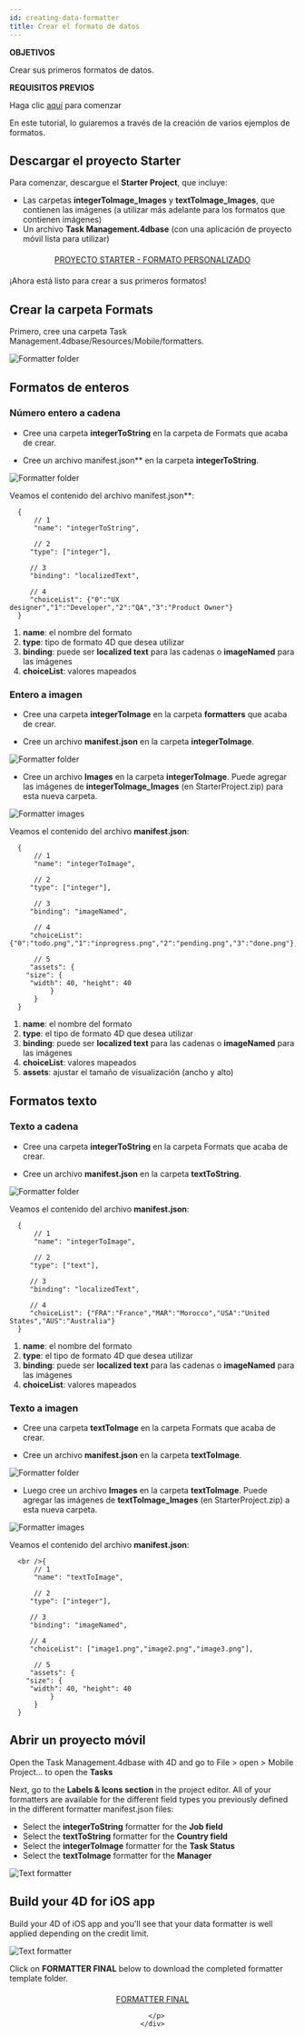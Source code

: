 ```yaml
---
id: creating-data-formatter
title: Crear el formato de datos
---
```


<div class = "objectives"> 

**OBJETIVOS**

Crear sus primeros formatos de datos.</div> <div class = "prerequisites"> 

**REQUISITOS PREVIOS**

Haga clic [aquí](prerequisites.html) para comenzar</div> 

En este tutorial, lo guiaremos a través de la creación de varios ejemplos de formatos.

## Descargar el proyecto Starter

Para comenzar, descargue el **Starter Project**, que incluye:

* Las carpetas **integerToImage_Images** y **textToImage_Images**, que contienen las imágenes (a utilizar más adelante para los formatos que contienen imágenes)
* Un archivo **Task Management.4dbase** (con una aplicación de proyecto móvil lista para utilizar)

<div style="text-align: center; margin-top: 20px; margin-bottom: 20px">
  <p>
    

<a class="button"
href="../assets/en/custom-formatter/CustomFormatterStarterProject.zip">PROYECTO STARTER - FORMATO PERSONALIZADO</a>

  </p>
</div>

¡Ahora está listo para crear a sus primeros formatos!

## Crear la carpeta Formats

Primero, cree una carpeta Task Management.4dbase/Resources/Mobile/formatters</em>.

![Formatter folder](assets/en/custom-formatter/formatter-folder.png)

## Formatos de enteros

### Número entero a cadena

* Cree una carpeta **integerToString** en la carpeta de Formats que acaba de crear.
* Cree un archivo </strong>manifest.json** en la carpeta **integerToString**.</li> </ul> 
    
    ![Formatter folder](assets/en/custom-formatter/formatter-folder-integertostring.png)
    
    Veamos el contenido del archivo </strong>manifest.json**:</p> 
    
        {
            // 1
            "name": "integerToString",
        
            // 2
           "type": ["integer"],
        
           // 3
           "binding": "localizedText",
        
           // 4
           "choiceList": {"0":"UX designer","1":"Developer","2":"QA","3":"Product Owner"}
        }
        
    
    1. **name**: el nombre del formato
    2. **type**: tipo de formato 4D que desea utilizar
    3. **binding**: puede ser **localized text** para las cadenas o **imageNamed** para las imágenes
    4. **choiceList**: valores mapeados
    
    ### Entero a imagen
    
    * Cree una carpeta **integerToImage** en la carpeta **formatters** que acaba de crear.
    
    * Cree un archivo **manifest.json** en la carpeta **integerToImage**.
    
    ![Formatter folder](assets/en/custom-formatter/formatter-folder-integertoimage.png)
    
    * Cree un archivo **Images** en la carpeta **integerToImage**. Puede agregar las imágenes de **integerToImage_Images** (en StarterProject.zip) para esta nueva carpeta.
    
    ![Formatter images](assets/en/custom-formatter/formatter-images-integertoimage.png)
    
    Veamos el contenido del archivo **manifest.json**:
    
        {
            // 1
            "name": "integerToImage",
        
            // 2
           "type": ["integer"],
        
            // 3
           "binding": "imageNamed",
        
            // 4 
           "choiceList": {"0":"todo.png","1":"inprogress.png","2":"pending.png","3":"done.png"},
        
            // 5
           "assets": {
          "size": {
           "width": 40, "height": 40
                }
            }
        }
        
    
    1. **name**: el nombre del formato
    2. **type**: el tipo de formato 4D que desea utilizar 
    3. **binding**: puede ser **localized text** para las cadenas o **imageNamed** para las imágenes
    4. **choiceList**: valores mapeados
    5. **assets**: ajustar el tamaño de visualización (ancho y alto)
    
    ## Formatos texto
    
    ### Texto a cadena
    
    * Cree una carpeta **integerToString** en la carpeta Formats que acaba de crear.
    
    * Cree un archivo **manifest.json** en la carpeta **textToString**.
    
    ![Formatter folder](assets/en/custom-formatter/formatter-folder-texttostring.png)
    
    Veamos el contenido del archivo **manifest.json**:
    
        {
            // 1
            "name": "integerToImage",
        
            // 2
           "type": ["text"],
        
           // 3
           "binding": "localizedText",
        
           // 4
           "choiceList": {"FRA":"France","MAR":"Morocco","USA":"United States","AUS":"Australia"}
        }
        
    
    1. **name**: el nombre del formato
    2. **type**: el tipo de formato 4D que desea utilizar
    3. **binding**: puede ser **localized text** para las cadenas o **imageNamed** para las imágenes
    4. **choiceList**: valores mapeados
    
    ### Texto a imagen
    
    * Cree una carpeta **textToImage** en la carpeta Formats que acaba de crear.
    
    * Cree un archivo **manifest.json** en la carpeta **textToImage**.
    
    ![Formatter folder](assets/en/custom-formatter/formatter-folder-textToImage.png)
    
    * Luego cree un archivo **Images** en la carpeta **textToImage**. Puede agregar las imágenes de **textToImage_Images** (en StarterProject.zip) a esta nueva carpeta.
    
    ![Formatter images](assets/en/custom-formatter/formatter-images-textToImage.png)
    
    Veamos el contenido del archivo **manifest.json**:
    
        <br />{
            // 1
            "name": "textToImage",
        
            // 2
           "type": ["integer"],
        
           // 3
           "binding": "imageNamed",
        
           // 4
           "choiceList": ["image1.png","image2.png","image3.png"],
        
            // 5
           "assets": {
          "size": {
           "width": 40, "height": 40
                }
            }
        }
        
        
    
    ## Abrir un proyecto móvil
    
    Open the Task Management.4dbase with 4D and go to File > open > Mobile Project... to open the **Tasks**
    
    Next, go to the **Labels & Icons section** in the project editor. All of your formatters are available for the different field types you previously defined in the different formatter manifest.json files:
    
    * Select the **integerToString** formatter for the **Job field**
    * Select the **textToString** formatter for the **Country field**
    * Select the **integerToImage** formatter for the **Task Status**
    * Select the **textToImage** formatter for the **Manager**
    
    ![Text formatter](assets/en/custom-formatter/formatters-icons-&-labels.png)
    
    ## Build your 4D for iOS app
    
    Build your 4D of iOS app and you'll see that your data formatter is well applied depending on the credit limit.
    
    ![Text formatter](assets/en/custom-formatter/formatters-final-result.png)
    
    Click on **FORMATTER FINAL** below to download the completed formatter template folder.
    
    <div style="text-align: center; margin-top: 20px">
      <p>
        

<a class="button"
href="../assets/en/custom-formatter/CustomFormattersFinalProject.zip">FORMATTER FINAL</a>

      </p>
    </div>